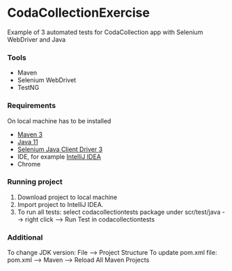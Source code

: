# CodaCollectionExercise
Example of 3 automated tests for CodaCollection app with Selenium WebDriver and Java

### Tools

* Maven
* Selenium WebDrivet
* TestNG


### **Requirements**

On local machine has to be installed

* [Maven 3](https://maven.apache.org/download.cgi)
* [Java 11](https://www.oracle.com/java/technologies/javase/jdk11-archive-downloads.html)
* [Selenium Java Client Driver 3](https://www.selenium.dev/downloads/)
* IDE, for example [IntelliJ IDEA](https://www.jetbrains.com/idea/)
* Chrome


### **Running project**

1. Download project to local machine
2. Import project to IntelliJ IDEA. 
3. To run all tests: select codacollectiontests package under scr/test/java --> right click --> Run Test in codacollectiontests


### **Additional**
To change JDK version: File --> Project Structure
To update pom.xml file: pom.xml --> Maven --> Reload All Maven Projects
